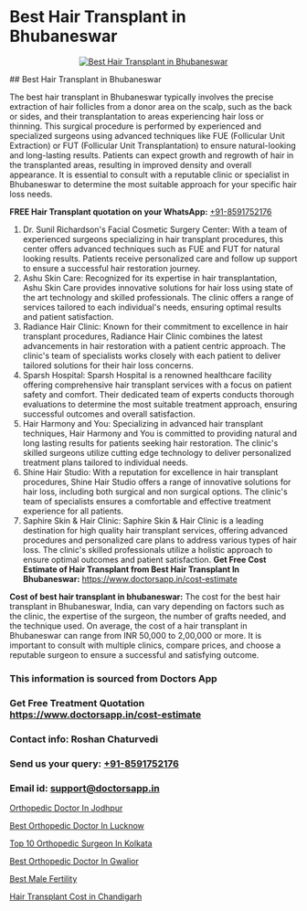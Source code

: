 # Best Hair Transplant in Bhubaneswar

<p align="center">
  <a href="https://doctorsapp.co.in/uploads/treatment_image/Finding%20the%20best%20hair%20clinic.jpg">
    <img src="https://doctorsapp.co.in/treatment/hair-transplant" alt="Best Hair Transplant in Bhubaneswar">
  </a>
</p>
## Best Hair Transplant in Bhubaneswar

The best hair transplant in Bhubaneswar typically involves the precise extraction of hair follicles from a donor area on the scalp, such as the back or sides, and their transplantation to areas experiencing hair loss or thinning. This surgical procedure is performed by experienced and specialized surgeons using advanced techniques like FUE (Follicular Unit Extraction) or FUT (Follicular Unit Transplantation) to ensure natural-looking and long-lasting results. Patients can expect growth and regrowth of hair in the transplanted areas, resulting in improved density and overall appearance. It is essential to consult with a reputable clinic or specialist in Bhubaneswar to determine the most suitable approach for your specific hair loss needs.

**FREE Hair Transplant quotation on your WhatsApp:**  [+91-8591752176](https://api.whatsapp.com/send?phone=8591752176)

1) Dr. Sunil Richardson's Facial Cosmetic Surgery Center: With a team of experienced surgeons specializing in hair transplant procedures, this center offers advanced techniques such as FUE and FUT for natural looking results. Patients receive personalized care and follow up support to ensure a successful hair restoration journey.
2) Ashu Skin Care: Recognized for its expertise in hair transplantation, Ashu Skin Care provides innovative solutions for hair loss using state of the art technology and skilled professionals. The clinic offers a range of services tailored to each individual's needs, ensuring optimal results and patient satisfaction.
3) Radiance Hair Clinic: Known for their commitment to excellence in hair transplant procedures, Radiance Hair Clinic combines the latest advancements in hair restoration with a patient centric approach. The clinic's team of specialists works closely with each patient to deliver tailored solutions for their hair loss concerns.
4) Sparsh Hospital: Sparsh Hospital is a renowned healthcare facility offering comprehensive hair transplant services with a focus on patient safety and comfort. Their dedicated team of experts conducts thorough evaluations to determine the most suitable treatment approach, ensuring successful outcomes and overall satisfaction.
5) Hair Harmony and You: Specializing in advanced hair transplant techniques, Hair Harmony and You is committed to providing natural and long lasting results for patients seeking hair restoration. The clinic's skilled surgeons utilize cutting edge technology to deliver personalized treatment plans tailored to individual needs.
6) Shine Hair Studio: With a reputation for excellence in hair transplant procedures, Shine Hair Studio offers a range of innovative solutions for hair loss, including both surgical and non surgical options. The clinic's team of specialists ensures a comfortable and effective treatment experience for all patients.
7) Saphire Skin & Hair Clinic: Saphire Skin & Hair Clinic is a leading destination for high quality hair transplant services, offering advanced procedures and personalized care plans to address various types of hair loss. The clinic's skilled professionals utilize a holistic approach to ensure optimal outcomes and patient satisfaction.
**Get Free Cost Estimate of Hair Transplant from Best Hair Transplant In Bhubaneswar:** https://www.doctorsapp.in/cost-estimate

**Cost of best hair transplant in bhubaneswar:**
The cost for the best hair transplant in Bhubaneswar, India, can vary depending on factors such as the clinic, the expertise of the surgeon, the number of grafts needed, and the technique used. On average, the cost of a hair transplant in Bhubaneswar can range from INR 50,000 to 2,00,000 or more. It is important to consult with multiple clinics, compare prices, and choose a reputable surgeon to ensure a successful and satisfying outcome.

### This information is sourced from Doctors App 
### Get Free Treatment Quotation https://www.doctorsapp.in/cost-estimate
### Contact info: Roshan Chaturvedi 
### Send us your query: [+91-8591752176](https://api.whatsapp.com/send?phone=8591752176) 
### Email id: support@doctorsapp.in

[Orthopedic Doctor In Jodhpur](https://www.linkedin.com/pulse/orthopedic-doctor-jodhpur-doctorsapp-khulna-njcve/?lipi=urn%3Ali%3Apage%3Ad_flagship3_publishing_published%3B6s0HL1EnS62Kk1Ppug3b7A%3D%3D)

[Best Orthopedic Doctor In Lucknow](https://www.linkedin.com/pulse/best-orthopedic-doctor-lucknow-doctorsapp-united-arab-emirates-9y46e?trackingId=kdiI0cRIwPfs4sN4WQ%2BUog%3D%3D&lipi=urn%3Ali%3Apage%3Ad_flagship3_company_admin%3Bc8cvKR%2BzQDObJJNC2LloLw%3D%3D)

[Top 10 Orthopedic Surgeon In Kolkata](https://medium.com/@kushalrao10/top-10-orthopedic-surgeon-in-kolkata-cc0c7637ea56)

[Best Orthopedic Doctor In Gwalior](https://medium.com/@vimalrana22/best-orthopedic-doctor-in-gwalior-4c35a9fc8c1c)

[Best Male Fertility](https://doctors-apps.github.io/doctorsapp/best-male-fertility)

[Hair Transplant Cost in Chandigarh](https://doctors-apps.github.io/doctorsapp/hair-transplant-cost-in-chandigarh)

